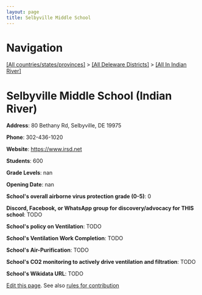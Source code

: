 ```yaml
---
layout: page
title: Selbyville Middle School
---
```

# Navigation

[[All countries/states/provinces]](../../..) > [[All Deleware Districts]](../..) > [[All In Indian River]](..)

# Selbyville Middle School (Indian River)

**Address**: 80 Bethany Rd, Selbyville, DE 19975

**Phone**: 302-436-1020

**Website**: <https://www.irsd.net>

**Students**: 600

**Grade Levels**: nan

**Opening Date**: nan

**School's overall airborne virus protection grade (0-5)**: 0

**Discord, Facebook, or WhatsApp group for discovery/advocacy for THIS school**: TODO

**School's policy on Ventilation**: TODO

**School's Ventilation Work Completion**: TODO

**School's Air-Purification**: TODO

**School's CO2 monitoring to actively drive ventilation and filtration**: TODO

**School's Wikidata URL**: TODO


[Edit this page](https://github.com/ventilate-schools/DE/edit/main/./Indian_River/Selbyville_Middle_School.md). See also [rules for contribution](../../../contribution-rules/)